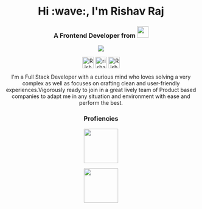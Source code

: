 
<h1 align="center">Hi :wave:, I'm Rishav Raj</h1>

<h3 align="center">A Frontend Developer from <span>
  <img height="30px" width="30px" src=https://user-images.githubusercontent.com/59872807/89734872-6a279400-da7c-11ea-891e-86ef7e7cf071.jpg>
  <span></h3>
 <p align="center">
  <img src=https://user-images.githubusercontent.com/59872807/89733365-a8b85100-da72-11ea-8677-742c0a8e9187.gif >
 </p> 
  
<p align="center">
<a href=https://rishavqwerty7.github.io/ target="blank"><img align="center" height="30px" width="30px" src=https://cdn.jsdelivr.net/npm/simple-icons@3.0.1/icons/dev-dot-to.svg alt="Rishav" height="20" width="20" /></a>
<a href=https://twitter.com/rajrishav55 target="blank"><img align="center" height="30px" width="30px" src=https://cdn.jsdelivr.net/npm/simple-icons@3.0.1/icons/twitter.svg alt="rishav" height="20" width="20" /></a>
<a href=https://www.linkedin.com/in/rishav-raj-a10222163/ target="blank"><img align="center" height="30px" width="30px" src=https://cdn.jsdelivr.net/npm/simple-icons@3.0.1/icons/linkedin.svg alt="Rishav" height="20" width="20" /></a>
</p>

<p align="center">
I'm a Full Stack Developer with a curious mind who loves solving a very complex as well as focuses on crafting clean and user-friendly experiences.Vigorously ready to join in a great lively team of Product based companies to adapt me in any situation and environment with ease and perform the best.
</p>
  
<h3 align="center">Profiencies</h3> 
 <p align="center">
  <img height="90px" src=https://user-images.githubusercontent.com/59872807/89734383-7827e580-da79-11ea-9840-299bc8b32335.jpg >
 </p> 
  <p  align="center">
    <img height="90px" src=https://user-images.githubusercontent.com/59872807/89734655-0bade600-da7b-11ea-91e3-a38a9d86eb25.jpg>
  </p>
  






<!--
**rishavqwerty7/rishavqwerty7** is a ✨ _special_ ✨ repository because its `README.md` (this file) appears on your GitHub profile.

Here are some ideas to get you started:

- 🔭 I’m currently working on ...
- 🌱 I’m currently learning ...
- 👯 I’m looking to collaborate on ...
- 🤔 I’m looking for help with ...
- 💬 Ask me about ...
- 📫 How to reach me: ...
- 😄 Pronouns: ...
- ⚡ Fun fact: ...
-->
